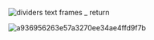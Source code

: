 

![dividers   text frames _ return](https://github.com/user-attachments/assets/73ef2d69-07a8-4c78-986d-bf11dea42f51)




![a936956263e57a3270ee34ae4ffd9f7b](https://github.com/user-attachments/assets/45c25b7f-41e3-44fa-be4e-17088bd671a7)

 
                                                  
